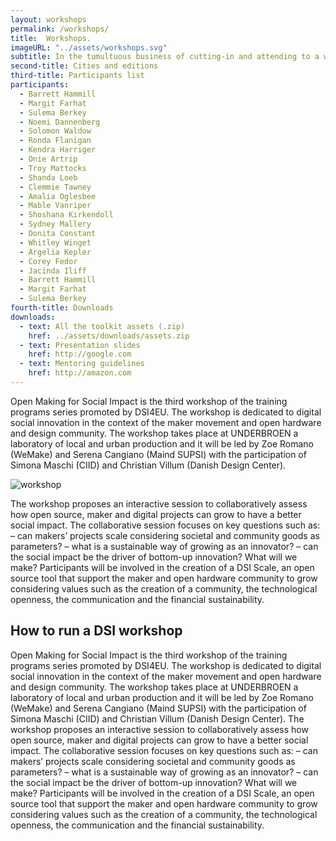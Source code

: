 ```yaml
---
layout: workshops
permalink: /workshops/
title:  Workshops.
imageURL: "../assets/workshops.svg"
subtitle: In the tumultuous business of cutting-in and attending to a whale, there is much running backwards and forwards among the crew. Now hands
second-title: Cities and editions
third-title: Participants list
participants:
  - Barrett Hammill
  - Margit Farhat
  - Sulema Berkey
  - Noemi Dannenberg
  - Solomon Waldow
  - Ronda Flanigan
  - Kendra Harriger
  - Onie Artrip
  - Troy Mattocks
  - Shanda Loeb
  - Clemmie Tawney
  - Amalia Oglesbee
  - Mable Vanriper
  - Shoshana Kirkendoll
  - Sydney Mallery
  - Donita Constant
  - Whitley Winget
  - Argelia Kepler
  - Corey Fedor
  - Jacinda Iliff
  - Barrett Hammill
  - Margit Farhat
  - Sulema Berkey
fourth-title: Downloads
downloads:
  - text: All the toolkit assets (.zip)
    href: ../assets/downloads/assets.zip
  - text: Presentation slides
    href: http://google.com
  - text: Mentoring guidelines
    href: http://amazon.com
---
```


Open Making for Social Impact is the third workshop of the training programs series promoted by DSI4EU. The workshop is dedicated to digital social innovation in the context of the maker movement and open hardware and design community. The workshop takes place at UNDERBROEN a laboratory of local and urban production and it will be led by Zoe Romano (WeMake) and Serena Cangiano (Maind SUPSI) with the participation of Simona Maschi (CIID) and Christian Villum (Danish Design Center).

![workshop](../assets/pics/workshop.jpg)

The workshop proposes an interactive session to collaboratively assess how open source, maker and digital projects can grow to have a better social impact.
The collaborative session focuses on key questions such as:
– can makers’ projects scale considering societal and community goods as parameters?
– what is a sustainable way of growing as an innovator?
– can the social impact be the driver of bottom-up innovation?
What will we make?
Participants will be involved in the creation of a DSI Scale, an open source tool that support the maker and open hardware community to grow considering values such as the creation of a community, the technological openness, the communication and the financial sustainability.

## How to run a DSI workshop

Open Making for Social Impact is the third workshop of the training programs series promoted by DSI4EU. The workshop is dedicated to digital social innovation in the context of the maker movement and open hardware and design community. The workshop takes place at UNDERBROEN a laboratory of local and urban production and it will be led by Zoe Romano (WeMake) and Serena Cangiano (Maind SUPSI) with the participation of Simona Maschi (CIID) and Christian Villum (Danish Design Center).
The workshop proposes an interactive session to collaboratively assess how open source, maker and digital projects can grow to have a better social impact.
The collaborative session focuses on key questions such as:
– can makers’ projects scale considering societal and community goods as parameters?
– what is a sustainable way of growing as an innovator?
– can the social impact be the driver of bottom-up innovation?
What will we make?
Participants will be involved in the creation of a DSI Scale, an open source tool that support the maker and open hardware community to grow considering values such as the creation of a community, the technological openness, the communication and the financial sustainability.

